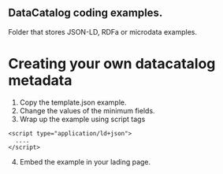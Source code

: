 ## DataCatalog coding examples. 
Folder that stores JSON-LD, RDFa or microdata examples.

# Creating your own datacatalog metadata
1) Copy the template.json example.
2) Change the values of the minimum fields.
3) Wrap up the example using script tags
```
<script type="application/ld+json">
  ....
</script>
```
4) Embed the example in your lading page.
